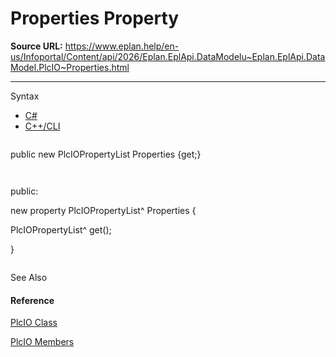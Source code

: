 # Properties Property

**Source URL:** https://www.eplan.help/en-us/Infoportal/Content/api/2026/Eplan.EplApi.DataModelu~Eplan.EplApi.DataModel.PlcIO~Properties.html

---

Syntax

- [C#](#i-syntax-CS)
- [C++/CLI](#i-syntax-CPP2005)

```
```
public new PlcIOPropertyList Properties {get;}
```
```

```
```
public:
new property PlcIOPropertyList^ Properties {
   PlcIOPropertyList^ get();
}
```
```



See Also

#### Reference

[PlcIO Class](Eplan.EplApi.DataModelu~Eplan.EplApi.DataModel.PlcIO.html)
  
[PlcIO Members](Eplan.EplApi.DataModelu~Eplan.EplApi.DataModel.PlcIO_members.html)